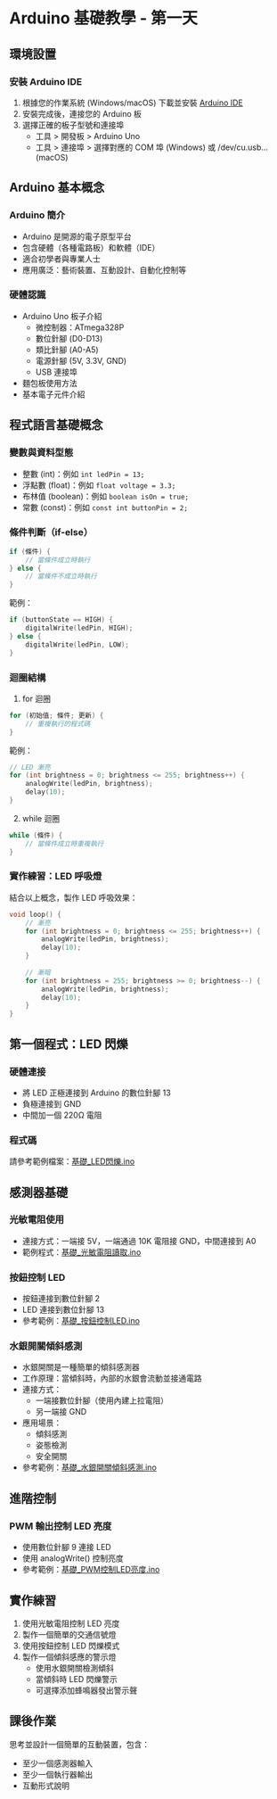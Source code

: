 # Arduino 基礎教學 - 第一天

## 環境設置
### 安裝 Arduino IDE
1. 根據您的作業系統 (Windows/macOS) 下載並安裝 [Arduino IDE](https://www.arduino.cc/en/software)
2. 安裝完成後，連接您的 Arduino 板
3. 選擇正確的板子型號和連接埠
   - 工具 > 開發板 > Arduino Uno
   - 工具 > 連接埠 > 選擇對應的 COM 埠 (Windows) 或 /dev/cu.usb... (macOS)

## Arduino 基本概念
### Arduino 簡介
- Arduino 是開源的電子原型平台
- 包含硬體（各種電路板）和軟體（IDE）
- 適合初學者與專業人士
- 應用廣泛：藝術裝置、互動設計、自動化控制等

### 硬體認識
- Arduino Uno 板子介紹
  - 微控制器：ATmega328P
  - 數位針腳 (D0-D13)
  - 類比針腳 (A0-A5)
  - 電源針腳 (5V, 3.3V, GND)
  - USB 連接埠
- 麵包板使用方法
- 基本電子元件介紹

## 程式語言基礎概念
### 變數與資料型態
- 整數 (int)：例如 `int ledPin = 13;`
- 浮點數 (float)：例如 `float voltage = 3.3;`
- 布林值 (boolean)：例如 `boolean isOn = true;`
- 常數 (const)：例如 `const int buttonPin = 2;`

### 條件判斷（if-else）
```cpp
if (條件) {
    // 當條件成立時執行
} else {
    // 當條件不成立時執行
}
```
範例：
```cpp
if (buttonState == HIGH) {
    digitalWrite(ledPin, HIGH);
} else {
    digitalWrite(ledPin, LOW);
}
```

### 迴圈結構
1. for 迴圈
```cpp
for (初始值; 條件; 更新) {
    // 重複執行的程式碼
}
```
範例：
```cpp
// LED 漸亮
for (int brightness = 0; brightness <= 255; brightness++) {
    analogWrite(ledPin, brightness);
    delay(10);
}
```

2. while 迴圈
```cpp
while (條件) {
    // 當條件成立時重複執行
}
```

### 實作練習：LED 呼吸燈
結合以上概念，製作 LED 呼吸效果：
```cpp
void loop() {
    // 漸亮
    for (int brightness = 0; brightness <= 255; brightness++) {
        analogWrite(ledPin, brightness);
        delay(10);
    }
    
    // 漸暗
    for (int brightness = 255; brightness >= 0; brightness--) {
        analogWrite(ledPin, brightness);
        delay(10);
    }
}
```

## 第一個程式：LED 閃爍
### 硬體連接
- 將 LED 正極連接到 Arduino 的數位針腳 13
- 負極連接到 GND
- 中間加一個 220Ω 電阻

### 程式碼
請參考範例檔案：[基礎_LED閃爍.ino](範例程式碼/基礎_LED閃爍.ino)

## 感測器基礎
### 光敏電阻使用
- 連接方式：一端接 5V，一端通過 10K 電阻接 GND，中間連接到 A0
- 範例程式：[基礎_光敏電阻讀取.ino](範例程式碼/基礎_光敏電阻讀取.ino)

### 按鈕控制 LED
- 按鈕連接到數位針腳 2
- LED 連接到數位針腳 13
- 參考範例：[基礎_按鈕控制LED.ino](範例程式碼/基礎_按鈕控制LED.ino)

### 水銀開關傾斜感測
- 水銀開關是一種簡單的傾斜感測器
- 工作原理：當傾斜時，內部的水銀會流動並接通電路
- 連接方式：
  - 一端接數位針腳（使用內建上拉電阻）
  - 另一端接 GND
- 應用場景：
  - 傾斜感測
  - 姿態檢測
  - 安全開關
- 參考範例：[基礎_水銀開關傾斜感測.ino](範例程式碼/基礎_水銀開關傾斜感測.ino)

## 進階控制
### PWM 輸出控制 LED 亮度
- 使用數位針腳 9 連接 LED
- 使用 analogWrite() 控制亮度
- 參考範例：[基礎_PWM控制LED亮度.ino](範例程式碼/基礎_PWM控制LED亮度.ino)

## 實作練習
1. 使用光敏電阻控制 LED 亮度
2. 製作一個簡單的交通信號燈
3. 使用按鈕控制 LED 閃爍模式
4. 製作一個傾斜感應的警示燈
   - 使用水銀開關檢測傾斜
   - 當傾斜時 LED 閃爍警示
   - 可選擇添加蜂鳴器發出警示聲

## 課後作業
思考並設計一個簡單的互動裝置，包含：
- 至少一個感測器輸入
- 至少一個執行器輸出
- 互動形式說明